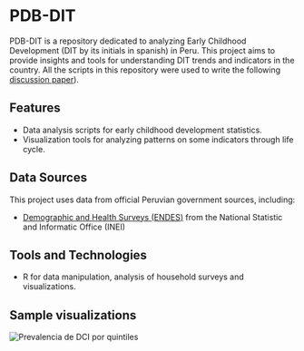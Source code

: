 # PDB-DIT
PDB-DIT is a repository dedicated to analyzing Early Childhood Development (DIT by its initials in spanish) in Peru. This project aims to provide insights and tools for understanding DIT trends and indicators in the country. All the scripts in this repository were used to write the following [discussion paper](https://propuestasdelbicentenario.pe/wp-content/uploads/2024/08/Informe-de-desarrollo-infantil-temprano.pdf)).

## Features
- Data analysis scripts for early childhood development statistics.
- Visualization tools for analyzing patterns on some indicators through life cycle.
  
## Data Sources
This project uses data from official Peruvian government sources, including:
- [Demographic and Health Surveys (ENDES)](https://proyectos.inei.gob.pe/microdatos/) from the National Statistic and Informatic Office (INEI)

## Tools and Technologies
- R for data manipulation, analysis of household surveys and visualizations.

## Sample visualizations
![Prevalencia de DCI por quintiles](https://github.com/cesarnunezh/PDB-DIT/blob/main/Output/Prevalencia%20de%20DCI%20por%20quintiles.png)
